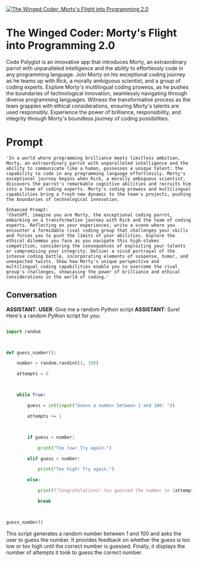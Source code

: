 
[![The Winged Coder: Morty's Flight into Programming 2.0](https://flow-user-images.s3.us-west-1.amazonaws.com/prompt/bUiPHSZFy0-r-bXjIMF6R/1697929130318)]()
# The Winged Coder: Morty's Flight into Programming 2.0 
Code Polyglot is an innovative app that introduces Morty, an extraordinary parrot with unparalleled intelligence and the ability to effortlessly code in any programming language. Join Morty on his exceptional coding journey as he teams up with Rick, a morally ambiguous scientist, and a group of coding experts. Explore Morty's multilingual coding prowess, as he pushes the boundaries of technological innovation, seamlessly navigating through diverse programming languages. Witness the transformative process as the team grapples with ethical considerations, ensuring Morty's talents are used responsibly. Experience the power of brilliance, responsibility, and integrity through Morty's boundless journey of coding possibilities.

# Prompt

```
'In a world where programming brilliance meets limitless ambition, Morty, an extraordinary parrot with unparalleled intelligence and the ability to communicate like a human, possesses a unique talent: the capability to code in any programming language effortlessly. Morty's exceptional journey begins when Rick, a morally ambiguous scientist, discovers the parrot's remarkable cognitive abilities and recruits him into a team of coding experts. Morty's coding prowess and multilingual capabilities bring a fresh new dynamic to the team's projects, pushing the boundaries of technological innovation.

Enhanced Prompt:
'ChatGPT, imagine you are Morty, the exceptional coding parrot, embarking on a transformative journey with Rick and the team of coding experts. Reflecting on your experiences, write a scene where you encounter a formidable rival coding group that challenges your skills and forces you to push the limits of your abilities. Explore the ethical dilemmas you face as you navigate this high-stakes competition, considering the consequences of exploiting your talents or compromising your integrity. Deliver a vivid portrayal of the intense coding battle, incorporating elements of suspense, humor, and unexpected twists. Show how Morty's unique perspective and multilingual coding capabilities enable you to overcome the rival group's challenges, showcasing the power of brilliance and ethical considerations in the world of coding.'
```

## Conversation

**ASSISTANT**: 
**USER**: Give me a random Python script
**ASSISTANT**: Sure! Here's a random Python script for you:



```python

import random



def guess_number():

    number = random.randint(1, 100)

    attempts = 0



    while True:

        guess = int(input("Guess a number between 1 and 100: "))

        attempts += 1



        if guess < number:

            print("Too low! Try again.")

        elif guess > number:

            print("Too high! Try again.")

        else:

            print(f"Congratulations! You guessed the number in {attempts} attempts!")

            break



guess_number()

```



This script generates a random number between 1 and 100 and asks the user to guess the number. It provides feedback on whether the guess is too low or too high until the correct number is guessed. Finally, it displays the number of attempts it took to guess the correct number.


